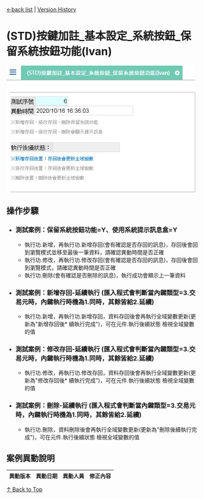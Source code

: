 <div id="head">

[←back list](FX999500001767.md) | [Version History](#change-record)
</div>

# (STD)按鍵加註_基本設定_系統按鈕_保留系統按鈕功能(Ivan)

<div style="width:100%;">

![](images/FX999500001867.jpg)
</div>

## 操作步驟
* ### 測試案例：保留系統按鈕功能=Y、使用系統提示訊息盒=Y
	* 執行功.新增，再執行功.新增存回(會有確認是否存回的訊息)，存回後會回到瀏覽模式並移至最後一筆資料，請確認異動時間是否正確
	* 執行功.修改，再執行功.修改存回(會有確認是否存回的訊息)，存回後會回到瀏覽模式，請確認異動時間是否正確
	* 執行功.刪除(會有確認是否刪除的訊息)，執行成功會顯示上一筆資料
    
* ### 測試案例：新增存回-延續執行 (匯入程式會判斷當內鍵類型=3.交易元時，內鍵執行時機為1.同時，其餘皆給2.延續)
	* 執行功.新增，再執行功.新增存回，資料存回後會再執行全域變數更新(更新為"新增存回後* 續執行完成")，可在元件.執行後續狀態 檢視全域變數的值
    
* ### 測試案例：修改存回-延續執行 (匯入程式會判斷當內鍵類型=3.交易元時，內鍵執行時機為1.同時，其餘皆給2.延續)
	* 執行功.修改，再執行功.修改存回，資料存回後會再執行全域變數更新(更新為"修改存回後* 續執行完成")，可在元件.執行後續狀態 檢視全域變數的值
   
* ### 測試案例：刪除-延續執行 (匯入程式會判斷當內鍵類型=3.交易元時，內鍵執行時機為1.同時，其餘皆給2.延續)	
	* 執行功.刪除，資料刪除後會再執行全域變數更新(更新為"刪除後續執行完成")，可在元件.執行後續狀態 檢視全域變數的值

## <div id="change-record">案例異動說明</div>
|異動版本|異動日期|異動人員|修正內容|
|--------|-------|-------|-------|

[↑ Back to Top](#head)